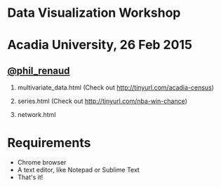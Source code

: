 # Data Visualization Workshop
# Acadia University, 26 Feb 2015
## [@phil_renaud](http://twitter.com/phil_renaud/)

1. multivariate_data.html (Check out http://tinyurl.com/acadia-census)

2. series.html (Check out http://tinyurl.com/nba-win-chance)

3. network.html

# Requirements

- Chrome browser
- A text editor, like Notepad or Sublime Text
- That's it!


